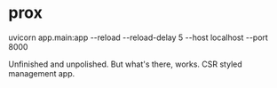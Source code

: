 # prox
uvicorn app.main:app --reload --reload-delay 5 --host localhost --port 8000

Unfinished and unpolished. But what's there, works. 
CSR styled management app. 
